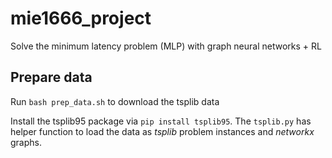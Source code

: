 # mie1666_project

Solve the minimum latency problem (MLP) with graph neural networks + RL

## Prepare data
Run `bash prep_data.sh` to download the tsplib data

Install the tsplib95 package via `pip install tsplib95`. The `tsplib.py` has helper function to load the data as *tsplib* problem instances and *networkx* graphs.


